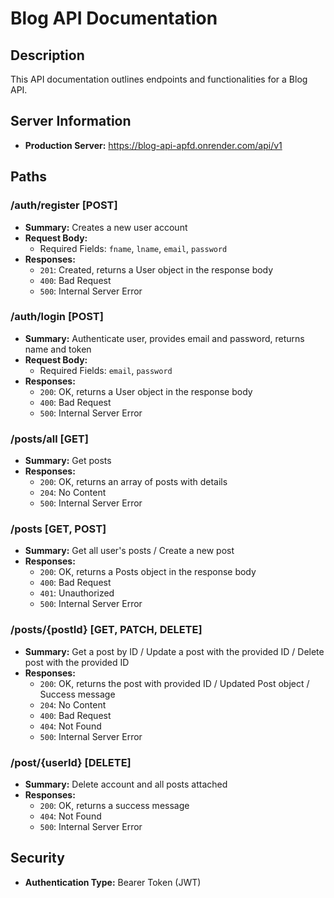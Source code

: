 # Blog API Documentation

## Description

This API documentation outlines endpoints and functionalities for a Blog API.

## Server Information

- **Production Server:** https://blog-api-apfd.onrender.com/api/v1

## Paths

### /auth/register [POST]

- **Summary:** Creates a new user account
- **Request Body:**
  - Required Fields: `fname`, `lname`, `email`, `password`
- **Responses:**
  - `201`: Created, returns a User object in the response body
  - `400`: Bad Request
  - `500`: Internal Server Error

### /auth/login [POST]

- **Summary:** Authenticate user, provides email and password, returns name and token
- **Request Body:**
  - Required Fields: `email`, `password`
- **Responses:**
  - `200`: OK, returns a User object in the response body
  - `400`: Bad Request
  - `500`: Internal Server Error

### /posts/all [GET]

- **Summary:** Get posts
- **Responses:**
  - `200`: OK, returns an array of posts with details
  - `204`: No Content
  - `500`: Internal Server Error

### /posts [GET, POST]

- **Summary:** Get all user's posts / Create a new post
- **Responses:**
  - `200`: OK, returns a Posts object in the response body
  - `400`: Bad Request
  - `401`: Unauthorized
  - `500`: Internal Server Error

### /posts/{postId} [GET, PATCH, DELETE]

- **Summary:** Get a post by ID / Update a post with the provided ID / Delete post with the provided ID
- **Responses:**
  - `200`: OK, returns the post with provided ID / Updated Post object / Success message
  - `204`: No Content
  - `400`: Bad Request
  - `404`: Not Found
  - `500`: Internal Server Error

### /post/{userId} [DELETE]

- **Summary:** Delete account and all posts attached
- **Responses:**
  - `200`: OK, returns a success message
  - `404`: Not Found
  - `500`: Internal Server Error

## Security

- **Authentication Type:** Bearer Token (JWT)

